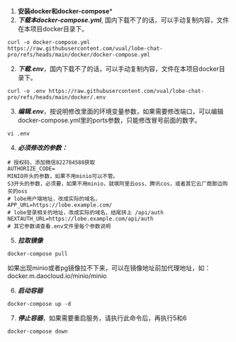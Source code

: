 1. **安装docker和docker-compose***
2. ***下载本docker-compose.yml***, 国内下载不了的话，可以手动复制内容，文件在本项目docker目录下。
```shell
curl -o docker-compose.yml https://raw.githubusercontent.com/vual/lobe-chat-pro/refs/heads/main/docker/docker-compose.yml
```

2. ***下载.env***，国内下载不了的话，可以手动复制内容，文件在本项目docker目录下。
```shell
curl -o .env https://raw.githubusercontent.com/vual/lobe-chat-pro/refs/heads/main/docker/.env
```

3. ***编辑.env***，按说明修改里面的环境变量参数，如果需要修改端口，可以编辑docker-compose.yml里的ports参数，只能修改冒号前面的数字。
```shell
vi .env
```

4. ***必须修改的参数：***
```shell
# 授权码，添加微信822784588获取
AUTHORIZE_CODE=
MINIO开头的参数，如果不用minio可以不管。
S3开头的参数，必须要，如果不用minio，就填阿里云oss、腾讯cos，或者其它云厂商那边购买的oss
# lobe用户端地址，改成实际的域名，
APP_URL=https://lobe.example.com/
# lobe登录相关的地址，改成实际的域名，结尾拼上 /api/auth
NEXTAUTH_URL=https://lobe.example.com/api/auth
# 其它参数请查看.env文件里每个参数说明
```

5. ***拉取镜像***
```shell
docker-compose pull
```
如果出现minio或者pg镜像拉不下来，可以在镜像地址前加代理地址，如：docker.m.daocloud.io/minio/minio

6. ***启动容器***
```shell
docker-compose up -d
```

7. ***停止容器***，如果需要重启服务，请执行此命令后，再执行5和6
```shell
docker-compose down
```